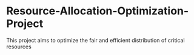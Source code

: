 # Resource-Allocation-Optimization-Project
This project aims to optimize the fair and efficient distribution of critical resources

